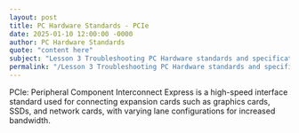 ```yaml
---
layout: post
title: PC Hardware Standards - PCIe
date: 2025-01-10 12:00:00 -0000
author: PC Hardware Standards
quote: "content here"
subject: "Lesson 3 Troubleshooting PC Hardware standards and specifications"
permalink: "/Lesson 3 Troubleshooting PC Hardware standards and specifications/PC Hardware Standards/PC Hardware Standards - PCIe"
---
```


PCIe: Peripheral Component Interconnect Express is a high-speed interface standard used for connecting expansion cards such as graphics cards, SSDs, and network cards, with varying lane configurations for increased bandwidth.
